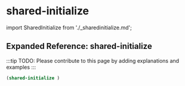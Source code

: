 # shared-initialize

import SharedInitialize from './_sharedinitialize.md';

<SharedInitialize />

## Expanded Reference: shared-initialize

:::tip
TODO: Please contribute to this page by adding explanations and examples
:::

```lisp
(shared-initialize )
```
